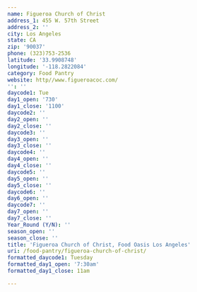 ```yaml
---
name: Figueroa Church of Christ
address_1: 455 W. 57th Street
address_2: ''
city: Los Angeles
state: CA
zip: '90037'
phone: (323)753-2536
latitude: '33.9908748'
longitude: '-118.2822084'
category: Food Pantry
website: http//www.figueroacoc.com/
'': ''
daycode1: Tue
day1_open: '730'
day1_close: '1100'
daycode2: ''
day2_open: ''
day2_close: ''
daycode3: ''
day3_open: ''
day3_close: ''
daycode4: ''
day4_open: ''
day4_close: ''
daycode5: ''
day5_open: ''
day5_close: ''
daycode6: ''
day6_open: ''
daycode7: ''
day7_open: ''
day7_close: ''
Year_Round (Y/N): ''
season_open: ''
season_close: ''
title: 'Figueroa Church of Christ, Food Oasis Los Angeles'
uri: /food-pantry/figueroa-church-of-christ/
formatted_daycode1: Tuesday
formatted_day1_open: '7:30am'
formatted_day1_close: 11am

---
```

